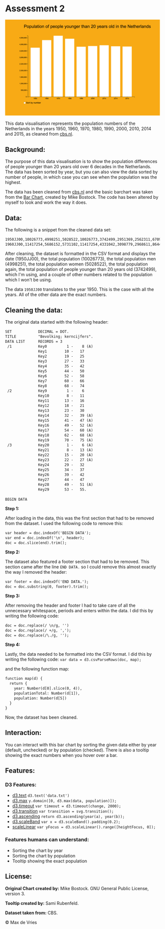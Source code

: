 # Assessment 2

![Kerncijfers bevolking Nederland](preview.png)

This data visualisation represents the population numbers of the Netherlands in the years 1950, 1960, 1970, 1980, 1990, 2000, 2010, 2014 and 2015, as cleaned from [cbs.nl](https://www.cbs.nl/).

## Background:
The purpose of this data visualisation is to show the population differences of people younger than 20 years old over 6 decades in the Netherlands. The data has been sorted by year, but you can also view the data sorted by number of people, in which case you can see when the population was the highest.

The data has been cleaned from [cbs.nl](https://www.cbs.nl/) and the basic barchart was taken from the [Bar Chart](https://bl.ocks.org/mbostock/3885304), created by Mike Bostock. The code has been altered by myself to look and work the way it does.

## Data:

The following is a snippet from the cleaned data set:

```
1950JJ00,10026773,4998251,5028522,10026773,3742499,2951369,2562311,670995,99599,819,679,140,10026773,,,,,,,,,,,2535,245,2290,393,,309
1960JJ00,11417254,5686152,5731102,11417254,4331042,3098779,2968611,864423154399,882,714,168,11417254,,,,,,,,,,,3171,387,2784,356,,352
```

After cleaning, the dataset is formatted in the CSV format and displays the date (1950JJ00), the total population (10026773), the total population men (4998251), the total population women (5028522), the total population again, the total population of people younger than 20 years old (3742499), which I'm using, and a couple of other numbers related to the population which I won't be using.

The data `1950JJ00` translates to the year 1950. This is the case with all the years. All of the other data are the exact numbers.

## Cleaning the data:

The original data started with the following header:
```
SET            DECIMAL = DOT.
TITLE          "Bevolking; kerncijfers".
DATA LIST      RECORDS = 3
 /1            Key0         1 -    8 (A)
               Key1        10 -   17
               Key2        19 -   25
               Key3        27 -   33
               Key4        35 -   42
               Key5        44 -   50
               Key6        52 -   58
               Key7        60 -   66
               Key8        68 -   74
 /2            Key9         1 -    6
               Key10        8 -   11
               Key11       13 -   16
               Key12       18 -   21
               Key13       23 -   30
               Key14       32 -   39 (A)
               Key15       41 -   47 (A)
               Key16       49 -   52 (A)
               Key17       54 -   60 (A)
               Key18       62 -   68 (A)
               Key19       70 -   75 (A)
 /3            Key20        1 -    6 (A)
               Key21        8 -   13 (A)
               Key22       15 -   20 (A)
               Key23       22 -   27 (A)
               Key24       29 -   32
               Key25       34 -   37
               Key26       39 -   42
               Key27       44 -   47
               Key28       49 -   51 (A)
               Key29       53 -   55.

BEGIN DATA
```

**Step 1:**

After loading in the data, this was the first section that had to be removed from the dataset. I used the following code to remove this:

```
var header = doc.indexOf('BEGIN DATA');
var end = doc.indexOf('\n', header);
doc = doc.slice(end).trim();
```

**Step 2:**

The dataset also featured a footer section that had to be removed. This section came after the line `END DATA.` so I could remove this almost exactly the way I removed the header:

```
var footer = doc.indexOf('END DATA.');
doc = doc.substring(0, footer).trim();
```

**Step 3:**

After removing the header and footer I had to take care of all the unnecessary whitespace, periods and enters within the data. I did this by writing the following code:

```
doc = doc.replace(/ \n/g, '')
doc = doc.replace(/ +/g, ',');
doc = doc.replace(/\./g, '');
```

**Step 4:**

Lastly, the data needed to be formatted into the CSV format. I did this by writing the following code:
`var data = d3.csvParseRows(doc, map);`

and the following function map:

```
function map(d) {
  return {
    year: Number(d[0].slice(0, 4)),
    populationTotal: Number(d[1]),
    population: Number(d[5])
  }
}
```

Now, the dataset has been cleaned.

## Interaction:

You can interact with this bar chart by sorting the given data either by year (default, unchecked) or by population (checked). There is also a tooltip showing the exact numbers when you hover over a bar.

## Features:

### D3 Features:

* [d3.text](https://github.com/d3/d3-request/blob/master/README.md#text) `d3.text('data.txt')`
* [d3.max](https://github.com/d3/d3-array/blob/master/README.md#max) `y.domain([0, d3.max(data, population)]);`
* [d3.timeout](https://github.com/d3/d3-timer/blob/master/README.md#timeout) `var timeout = d3.timeout(change, 2000);`
* [d3.transition](https://github.com/d3/d3-transition/blob/master/README.md#transition) `var transition = svg.transition();`
* [d3.ascending](https://github.com/d3/d3-array/blob/master/README.md#ascending) `return d3.ascending(year(a), year(b));`
* [d3.scaleBand](https://github.com/d3/d3-scale/blob/master/README.md#scaleBand) `var x = d3.scaleBand().padding(0.2);`
* [scaleLinear](https://github.com/d3/d3-scale/blob/master/README.md#scaleLinear) `var yFocus = d3.scaleLinear().range([heightFocus, 0]);`

### Features humans can understand:

* Sorting the chart by year
* Sorting the chart by population
* Tooltip showing the exact population

## License:
**Original Chart created by:** Mike Bostock. GNU General Public License, version 3.

**Tooltip created by:** Sami Rubenfeld.

**Dataset taken from:** CBS.

&copy; Max de Vries
